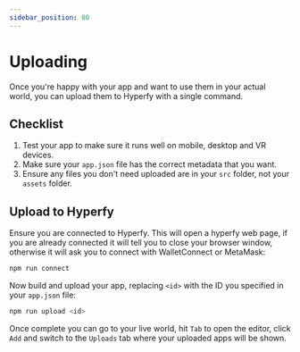 ```yaml
---
sidebar_position: 80
---
```


# Uploading

Once you're happy with your app and want to use them in your actual world, you can upload them to Hyperfy with a single command.

## Checklist

1. Test your app to make sure it runs well on mobile, desktop and VR devices.
2. Make sure your `app.json` file has the correct metadata that you want.
3. Ensure any files you don't need uploaded are in your `src` folder, not your `assets` folder.

## Upload to Hyperfy

Ensure you are connected to Hyperfy. This will open a hyperfy web page, if you are already connected it will tell you to close your browser window, otherwise it will ask you to connect with WalletConnect or MetaMask:

```bash
npm run connect
```

Now build and upload your app, replacing `<id>` with the ID you specified in your `app.json` file:

```bash
npm run upload <id>
```

Once complete you can go to your live world, hit `Tab` to open the editor, click `Add` and switch to the `Uploads` tab where your uploaded apps will be shown.
